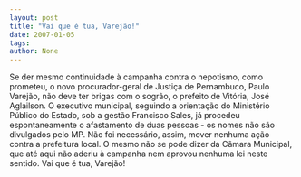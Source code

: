 ```yaml
---
layout: post
title: "Vai que é tua, Varejão!"
date: 2007-01-05
tags: 
author: None
---
```

Se der mesmo continuidade à campanha contra o nepotismo, como prometeu, o novo procurador-geral de Justiça de Pernambuco, Paulo Varejão, não deve ter brigas com o sogrão, o prefeito de Vitória, José Aglailson.
O executivo municipal, seguindo a orientação do Ministério Público do Estado, sob a gestão Francisco Sales, já procedeu espontaneamente o afastamento de duas pessoas - os nomes não são divulgados pelo MP. Não foi necessário, assim, mover nenhuma ação contra a prefeitura local. 
O mesmo não se pode dizer da Câmara Municipal, que até aqui não aderiu à campanha nem aprovou nenhuma lei neste sentido.
Vai que é tua, Varejão! 